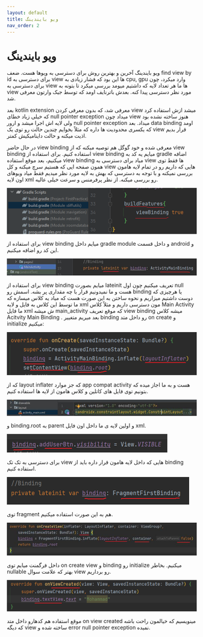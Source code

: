 ```yaml
---
layout: default
title: ویو بایندینگ
nav_order: 2
---
```

# ویو بایندینگ
ویو بایندینگ آخرین و بهترین روش برای دسترسی به ویوها هست.
ضعف find view by id برای دسترسی به view ها این بود که فشار زیادی به cpu, gpu وارد میکرد، چون برای دسترسی به view ها ما هر تعداد لایه که داشتیم میومد بررسی میکرد تا بتونه به view مورد نظر دسترسی پیدا کنه.	
بعدش باترنایف اومد که توسط جیک وارتون معرفی شد.

بعد kotlin extension معرفی شد، که بدون معرفی کردن view میشد ازش استفاده کرد که خیلی زیاد خطای null pointer exception میداد چون view هنوز ساخته نشده بود ولی لایه اش اجرا میشد و ارور null pointer exception میداد.
بعد data binding اومد که یکسری محدودیت ها داره که مثلاً بخوایم چندین حالت رو توی یک view قرار بدیم اذیت میکنه و حالت داینامیکیش کمتر.

در حال حاضر view binding معرفی شده و خود گوگل هم توصیه میکنه که از view binding استفاده کنیم.
برای استفاده از view binding میایم یه کد به gradle اضافه میکنیم، بعد موقع استفاده view binding میاد برای دسترسی به view ها فقط توی همون صفحه ایی که هستیم سرچ میکنه و کل view هایی که داریم رو در تمام لایه هامون بررسی نمیکنه و با توجه به دسترسی که بهش به لایه مورد نظر میدیم فقط میاد ویوهای اون لایه xml رو بررسی میکنه.
از نظر پرفرمنس و سرعت خیلی عالیه.
 
 <img src="https://github.com/Developers0101/notes-android-course/raw/main/images/view-binding/image001.png" alt="A image">

برای استفاده از view binding میایم داخل gradle module و داخل قسمت android و این کد رو اضافه میکنیم.

<img src="https://github.com/Developers0101/notes-android-course/raw/main/images/view-binding/image002.jpg" alt="A image">

برای استفاده از view binding میایم بصورت lateinit تعریف میکنیم چون اول null هست و ما نمیدونیم قرار با چه مقداری پر بشه.
اسمش رو binding یا هرچیزی که دوست داشتیم میزاریم و نحوه ساختن به این صورت هست که میاد یه کلاس میسازه که ما توسط این کلاس به فایل و لایه xml مون دسترسی داریم و مثلاً کلاس Main Activity ما فایل xml ش میشه main_activity که موقع تعریف view binding میشه کلاس Acitvity Main Binding .
بعد میریم متغییر binding رو داخل متد on create و initialize میکنیم:

<img src="https://github.com/Developers0101/notes-android-course/raw/main/images/view-binding/image003.png" alt="A image">

که از layout inflater که جز موارد app compat activity هست و به ما اجاز میده که بتونیم توی فایل های کاتلین و کلاس هامون از لایه ها استفاده کنیم.

<img src="https://github.com/Developers0101/notes-android-course/raw/main/images/view-binding/image004.jpg" alt="A image">
 
و binding.root به parent و اولین لایه ی ما داخل اون فایل xml.

 <img src="https://github.com/Developers0101/notes-android-course/raw/main/images/view-binding/image005.png" alt="A image">

برای دسترسی به تک تک view هایی که داخل لایه هامون قرار داره باید از binding استفاده کنیم.

<img src="https://github.com/Developers0101/notes-android-course/raw/main/images/view-binding/image006.png" alt="A image">

توی fragment هم به این صورت استفاده میکنیم.

<img src="https://github.com/Developers0101/notes-android-course/raw/main/images/view-binding/image007.jpg" alt="A image">
 
داخل فرگمنت میایم توی on create view و binding رو initialize میکنیم.
بخاطر nullable بهتر که علامت سوال view رو برداریم.

<img src="https://github.com/Developers0101/notes-android-course/raw/main/images/view-binding/image008.png" alt="A image">
 
موقع استفاده هم کدهارو داخل متد on view created مینویسیم که خیالمون راحت باشه که دیگه view ساخته شده و error null pointer exception نمیده.



